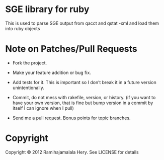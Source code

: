 # SGE library for ruby

This is used to parse SGE output from qacct and qstat -xml and load them into ruby objects


# Note on Patches/Pull Requests

* Fork the project.

* Make your feature addition or bug fix.

* Add tests for it. This is important so I don’t break it in a future version unintentionally.

* Commit, do not mess with rakefile, version, or history. (if you want to have your own version, that is fine but bump version in a commit by itself I can ignore when I pull)

* Send me a pull request. Bonus points for topic branches.

# Copyright

Copyright &copy; 2012 Ramihajamalala Hery. See LICENSE for details


